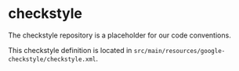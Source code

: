 # checkstyle
The checkstyle repository is a placeholder for our code conventions.

This checkstyle definition is located in `src/main/resources/google-checkstyle/checkstyle.xml`.
